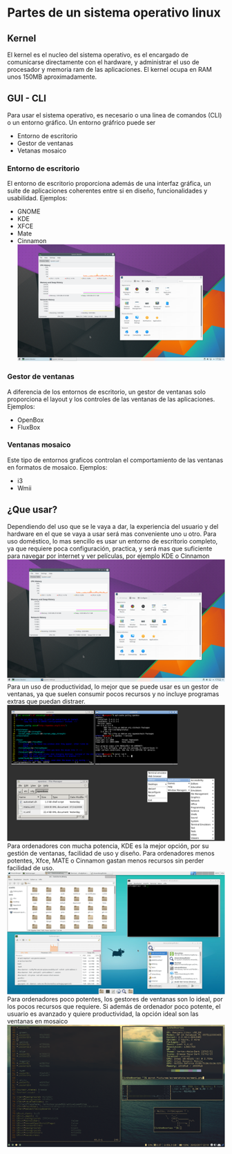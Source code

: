 # Partes de un sistema operativo linux
## Kernel
El kernel es el nucleo del sistema operativo, es el encargado de comunicarse directamente con el hardware, y 
administrar el uso de procesador y memoria ram de las aplicaciones.
El kernel ocupa en RAM unos 150MB aproximadamente. 
## GUI - CLI

Para usar el sistema operativo, es necesario o una linea de comandos (CLI) o un entorno gráfico.
Un entorno gráfrico puede ser 
- Entorno de escritorio
- Gestor de ventanas
- Vetanas mosaico

### Entorno de escritorio
El entorno de escritorio proporciona además de una interfaz gráfica, un suite de aplicaciones coherentes entre 
si en diseño, funcionalidades y usabilidad.
Ejemplos:
- GNOME
- KDE 
- XFCE
- Mate
- Cinnamon
![alt text](img/kde.png "FDSFS")

### Gestor de ventanas
A diferencia de los entornos de escritorio, un gestor de ventanas solo proporciona el layout y los controles de 
las ventanas de las aplicaciones.
Ejemplos:
- OpenBox
- FluxBox


### Ventanas mosaico

Este tipo de entornos graficos controlan el comportamiento de las ventanas en formatos de mosaico.
Ejemplos:
- i3
- Wmii


## ¿Que usar?

Dependiendo del uso que se le vaya a dar, la experiencia del usuario y del hardware en el que se vaya a usar será mas conveniente uno u otro.
Para uso doméstico, lo mas sencillo es usar un entorno de escritorio completo, ya que requiere poca configuración, practica, y será mas que suficiente para navegar por internet y ver películas, por ejemplo KDE o Cinnamon
![alt text](img/kde.png "FDSFS")
Para un uso de productividad, lo mejor que se puede usar es un gestor de ventanas, ya que suelen consumir pocos recursos y no incluye programas extras que puedan distraer.
![alt text](img/openbox.png "FDSFS")
Para ordenadores con mucha potencia, KDE es la mejor opción, por su gestión de ventanas, facilidad de uso y diseño.
Para ordenadores menos potentes, Xfce, MATE o Cinnamon gastan menos recursos sin perder facilidad de uso.
![alt text](img/xfce.png "FDSFS")
Para ordenadores poco potentes, los gestores de ventanas son lo ideal, por los pocos recursos que requiere.
Si además de ordenador poco potente, el usuario es avanzado y quiere productividad, la opción ideal son las ventanas en mosaico
![alt text](img/i3.png "FDSFS")
